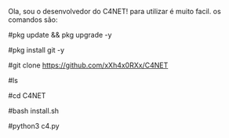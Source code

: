 Ola, sou o desenvolvedor do C4NET!
para utilizar é muito facil.
os comandos são:

#pkg update && pkg upgrade -y


#pkg install git -y


#git clone https://github.com/xXh4x0RXx/C4NET


#ls


#cd C4NET


#bash install.sh


#python3 c4.py

